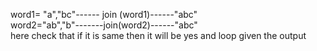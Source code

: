 ​word1= "a","bc"------  join (word1)------"abc"<br>
word2="ab","b"-------join(word2)------"abc"<br>
here check that if it is same then it will be yes and  loop given the output
